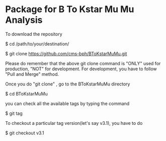 # Package for B To Kstar Mu Mu Analysis

To download the repository

$ cd /path/to/your/destination/

$ git clone https://github.com/cms-bph/BToKstarMuMu.git

Please do remember that the above git clone command is "ONLY" used for production, "NOT" for development.
For development, you have to follow "Pull and Merge" method.

Once you do "git clone" , go to the BToKstarMuMu directory

$ cd BToKstarMuMu

you can check all the available tags by typing the command

$ git tag

To checkout a particular tag version(let's say v3.1), you have to do 

$ git checkout v3.1

 

 
